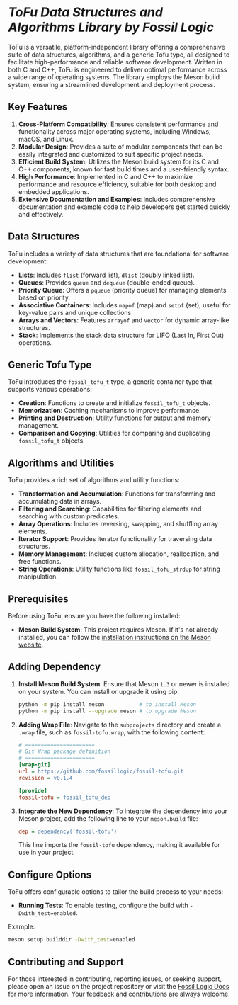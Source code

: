 # ***ToFu Data Structures and Algorithms Library by Fossil Logic***

ToFu is a versatile, platform-independent library offering a comprehensive suite of data structures, algorithms, and a generic Tofu type, all designed to facilitate high-performance and reliable software development. Written in both C and C++, ToFu is engineered to deliver optimal performance across a wide range of operating systems. The library employs the Meson build system, ensuring a streamlined development and deployment process.

## Key Features

1. **Cross-Platform Compatibility**: Ensures consistent performance and functionality across major operating systems, including Windows, macOS, and Linux.
2. **Modular Design**: Provides a suite of modular components that can be easily integrated and customized to suit specific project needs.
3. **Efficient Build System**: Utilizes the Meson build system for its C and C++ components, known for fast build times and a user-friendly syntax.
4. **High Performance**: Implemented in C and C++ to maximize performance and resource efficiency, suitable for both desktop and embedded applications.
5. **Extensive Documentation and Examples**: Includes comprehensive documentation and example code to help developers get started quickly and effectively.

## Data Structures

ToFu includes a variety of data structures that are foundational for software development:

- **Lists**: Includes `flist` (forward list), `dlist` (doubly linked list).
- **Queues**: Provides `queue` and `dequeue` (double-ended queue).
- **Priority Queue**: Offers a `pqueue` (priority queue) for managing elements based on priority.
- **Associative Containers**: Includes `mapof` (map) and `setof` (set), useful for key-value pairs and unique collections.
- **Arrays and Vectors**: Features `arrayof` and `vector` for dynamic array-like structures.
- **Stack**: Implements the stack data structure for LIFO (Last In, First Out) operations.

## Generic Tofu Type

ToFu introduces the `fossil_tofu_t` type, a generic container type that supports various operations:

- **Creation**: Functions to create and initialize `fossil_tofu_t` objects.
- **Memorization**: Caching mechanisms to improve performance.
- **Printing and Destruction**: Utility functions for output and memory management.
- **Comparison and Copying**: Utilities for comparing and duplicating `fossil_tofu_t` objects.

## Algorithms and Utilities

ToFu provides a rich set of algorithms and utility functions:

- **Transformation and Accumulation**: Functions for transforming and accumulating data in arrays.
- **Filtering and Searching**: Capabilities for filtering elements and searching with custom predicates.
- **Array Operations**: Includes reversing, swapping, and shuffling array elements.
- **Iterator Support**: Provides iterator functionality for traversing data structures.
- **Memory Management**: Includes custom allocation, reallocation, and free functions.
- **String Operations**: Utility functions like `fossil_tofu_strdup` for string manipulation.

## Prerequisites

Before using ToFu, ensure you have the following installed:

- **Meson Build System**: This project requires Meson. If it's not already installed, you can follow the [installation instructions on the Meson website](https://mesonbuild.com/Getting-meson.html).

## Adding Dependency

1. **Install Meson Build System**: Ensure that Meson `1.3` or newer is installed on your system. You can install or upgrade it using pip:

   ```sh
   python -m pip install meson           # to install Meson
   python -m pip install --upgrade meson # to upgrade Meson
   ```

2. **Adding Wrap File**: Navigate to the `subprojects` directory and create a `.wrap` file, such as `fossil-tofu.wrap`, with the following content:

   ```ini
   # ======================
   # Git Wrap package definition
   # ======================
   [wrap-git]
   url = https://github.com/fossillogic/fossil-tofu.git
   revision = v0.1.4

   [provide]
   fossil-tofu = fossil_tofu_dep
   ```

3. **Integrate the New Dependency**: To integrate the dependency into your Meson project, add the following line to your `meson.build` file:

   ```ini
   dep = dependency('fossil-tofu')
   ```

   This line imports the `fossil-tofu` dependency, making it available for use in your project.

## Configure Options

ToFu offers configurable options to tailor the build process to your needs:

- **Running Tests**: To enable testing, configure the build with `-Dwith_test=enabled`.

Example:

```sh
meson setup builddir -Dwith_test=enabled
```

## Contributing and Support

For those interested in contributing, reporting issues, or seeking support, please open an issue on the project repository or visit the [Fossil Logic Docs](https://fossillogic.com/docs) for more information. Your feedback and contributions are always welcome.
